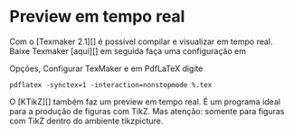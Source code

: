 Preview em tempo real
=====================

Com o [Texmaker 2.1][] é possível compilar e visualizar em tempo real. Baixe Texmaker [aqui][] em seguida faça uma configuração em 

Opções, Configurar TexMaker e em PdfLaTeX digite

```
pdflatex -synctex=1 -interaction=nonstopmode %.tex
```

O [KTikZ][] também faz um preview em tempo real. É um programa ideal para a produção de figuras com TikZ. Mas atenção: somente para figuras com TikZ dentro do ambiente tikzpicture.